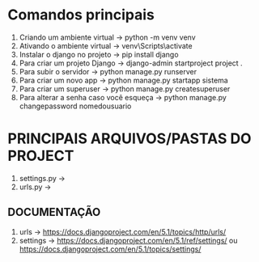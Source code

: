 # Comandos principais

1. Criando um ambiente virtual -> python -m venv venv
2. Ativando o ambiente virtual -> venv\Scripts\activate
3. Instalar o django no projeto -> pip install django
4. Para criar um projeto Django -> django-admin startproject project .
5. Para subir o servidor -> python manage.py runserver
6. Para criar um novo app -> python manage.py startapp sistema
7. Para criar um superuser -> python manage.py createsuperuser
8. Para alterar a senha caso você esqueça -> python manage.py changepassword nomedousuario


# PRINCIPAIS ARQUIVOS/PASTAS DO PROJECT
1. settings.py ->
2. urls.py ->

## DOCUMENTAÇÃO
1. urls -> https://docs.djangoproject.com/en/5.1/topics/http/urls/
2. settings -> https://docs.djangoproject.com/en/5.1/ref/settings/  ou  https://docs.djangoproject.com/en/5.1/topics/settings/
